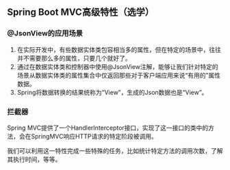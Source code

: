 ## Spring Boot MVC高级特性（选学）

### @JsonView的应用场景

1. 在实际开发中，有些数据实体类包容相当多的属性，但在特定的场景中，往往并不需要那么多的属性，只要几个就好了。
2. 通过在数据实体类和控制器中使用@JsonView注解，能够让我们针对特定的场景从数据实体类的属性集合中仅返回那些对于客户端应用来说“有用的”属性数据。
3. Spring将数据转换的结果统称为“View”，生成的Json数据也是“View”。

### 拦截器

Spring MVC提供了一个HandlerInterceptor接口，实现了这一接口的类中的方法，会在SpringMVC响应HTTP请求的特定阶段被调用。

我们可以利用这一特性完成一些特殊的任务，比如统计特定方法的调用次数，了解其执行时间，等等。